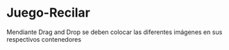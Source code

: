# Juego-Recilar
Mendiante Drag and Drop se deben colocar las diferentes imágenes en sus respectivos contenedores
